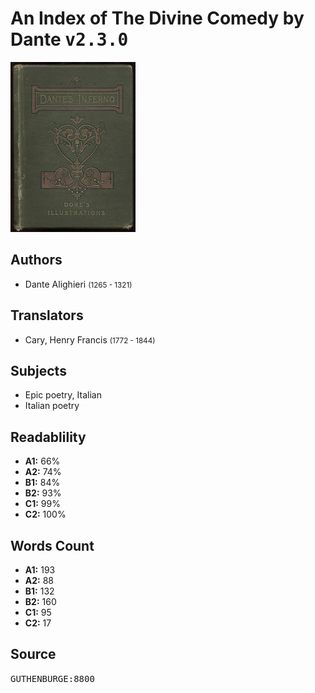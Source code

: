 # An Index of The Divine Comedy by Dante <kbd>v2.3.0</kbd>

![](./cover.medium.jpg "")

## Authors


 - Dante Alighieri <small>(1265 - 1321)</small>

## Translators


 - Cary, Henry Francis <small>(1772 - 1844)</small>

## Subjects


 - Epic poetry, Italian
 - Italian poetry

## Readablility


 - **A1:** 66%
 - **A2:** 74%
 - **B1:** 84%
 - **B2:** 93%
 - **C1:** 99%
 - **C2:** 100%

## Words Count


 - **A1:** 193
 - **A2:** 88
 - **B1:** 132
 - **B2:** 160
 - **C1:** 95
 - **C2:** 17

## Source


<kbd>GUTHENBURGE:8800</kbd>
